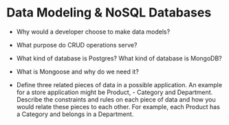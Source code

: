 

# Data Modeling & NoSQL Databases


- Why would a developer choose to make data models?

- What purpose do CRUD operations serve?

- What kind of database is Postgres? What kind of database is MongoDB?

- What is Mongoose and why do we need it?

- Define three related pieces of data in a possible application. An example for a store application might be Product, - Category and Department. Describe the constraints and rules on each piece of data and how you would relate these pieces to each other. For example, each Product has a Category and belongs in a Department.